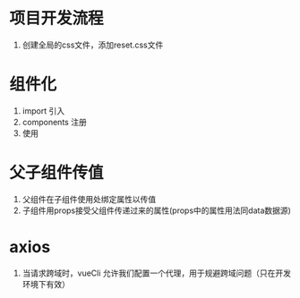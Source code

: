 # 项目开发流程
1. 创建全局的css文件，添加reset.css文件

# 组件化
1. import 引入
2. components 注册
3. 使用

# 父子组件传值
1. 父组件在子组件使用处绑定属性以传值
2. 子组件用props接受父组件传递过来的属性(props中的属性用法同data数据源)

# axios
1. 当请求跨域时，vueCli 允许我们配置一个代理，用于规避跨域问题（只在开发环境下有效）